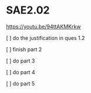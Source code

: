 # SAE2.02

https://youtu.be/94ttAKMKrkw

[ ] do the justification in ques 1.2

[ ] finish part 2

[ ] do part 3

[ ] do part 4

[ ] do part 5

